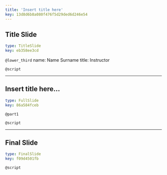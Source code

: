 ```yaml
---
title: 'Insert title here'
key: 13d8d6b8a080f476f5d29ded6d246e54
---
```


## Title Slide

```yaml
type: TitleSlide
key: eb358ee3cd
```

`@lower_third`
name: Name Surname
title: Instructor

`@script`


---

## Insert title here...

```yaml
type: FullSlide
key: 86a584fceb
```

`@part1`


`@script`


---

## Final Slide

```yaml
type: FinalSlide
key: f09d4501fb
```

`@script`
